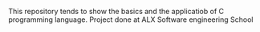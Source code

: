 This repository tends to show the basics and the applicatiob of C programming language. Project done at ALX Software engineering School
